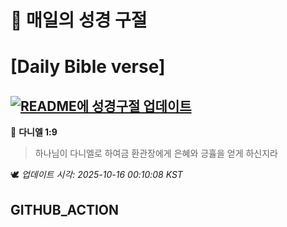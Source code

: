 # 🙏 매일의 성경 구절
# [Daily Bible verse]
## [![README에 성경구절 업데이트](https://github.com/DONGSUKA/first_test/actions/workflows/update-readme-bible.yml/badge.svg)](https://github.com/DONGSUKA/first_test/actions/workflows/update-readme-bible.yml)
<!-- START_BIBLE_VERSE -->
📖 **다니엘 1:9**
> 하나님이 다니엘로 하여금 환관장에게 은혜와 긍휼을 얻게 하신지라

🕊️ _업데이트 시각: 2025-10-16 00:10:08 KST_
  <!-- END_BIBLE_VERSE -->
## GITHUB_ACTION
